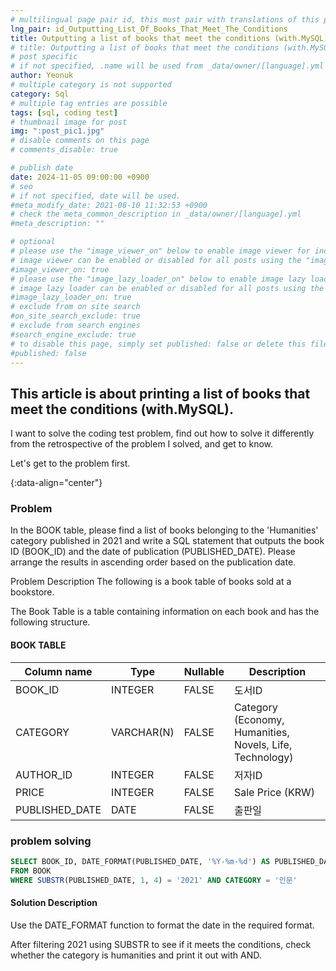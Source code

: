 ```yaml
---
# multilingual page pair id, this must pair with translations of this page. (This name must be unique)
lng_pair: id_Outputting_List_Of_Books_That_Meet_The_Conditions
title: Outputting a list of books that meet the conditions (with.MySQL)
# title: Outputting a list of books that meet the conditions (with.MySQL)
# post specific
# if not specified, .name will be used from _data/owner/[language].yml
author: Yeonuk
# multiple category is not supported
category: Sql
# multiple tag entries are possible
tags: [sql, coding test]
# thumbnail image for post
img: ":post_pic1.jpg"
# disable comments on this page
# comments_disable: true

# publish date
date: 2024-11-05 09:00:00 +0900
# seo
# if not specified, date will be used.
#meta_modify_date: 2021-08-10 11:32:53 +0900
# check the meta_common_description in _data/owner/[language].yml
#meta_description: ""

# optional
# please use the "image_viewer_on" below to enable image viewer for individual pages or posts (_posts/ or [language]/_posts folders).
# image viewer can be enabled or disabled for all posts using the "image_viewer_posts: true" setting in _data/conf/main.yml.
#image_viewer_on: true
# please use the "image_lazy_loader_on" below to enable image lazy loader for individual pages or posts (_posts/ or [language]/_posts folders).
# image lazy loader can be enabled or disabled for all posts using the "image_lazy_loader_posts: true" setting in _data/conf/main.yml.
#image_lazy_loader_on: true
# exclude from on site search
#on_site_search_exclude: true
# exclude from search engines
#search_engine_exclude: true
# to disable this page, simply set published: false or delete this file
#published: false
---
```


<!-- outline-start -->

## This article is about printing a list of books that meet the conditions (with.MySQL).

I want to solve the coding test problem, find out how to solve it differently from the retrospective of the problem I solved, and get to know.

Let's get to the problem first.

{:data-align="center"}

<!-- outline-end -->

### Problem

In the BOOK table, please find a list of books belonging to the 'Humanities' category published in 2021 and write a SQL statement that outputs the book ID (BOOK_ID) and the date of publication (PUBLISHED_DATE).
Please arrange the results in ascending order based on the publication date.

Problem Description
The following is a book table of books sold at a bookstore.

The Book Table is a table containing information on each book and has the following structure.

#### BOOK TABLE

<!-- | NAME           | TYPE    | NULLABLE |
| -------------- | ------- | -------- |
| ID             | INTEGER | FALSE    |
| PARENT_ID      | INTEGER | TRUE     |
| SIZE_OF_COLONY | INTEGER | FALSE    | -->

<!-- #### restrictions

- The length of a is not less than 1 but not more than 1,000,000.
- a[i] means the number written on the i+1th balloon.
- All numbers of a are integers greater than or equal to -1,000,000 and less than or equal to 1,000,000,000.
- All numbers of a are different -->

<!-- #### I/O Yes -->

| Column name    | Type       | Nullable | Description                                              |
| -------------- | ---------- | -------- | -------------------------------------------------------- |
| BOOK_ID        | INTEGER    | FALSE    | 도서ID                                                   |
| CATEGORY       | VARCHAR(N) | FALSE    | Category (Economy, Humanities, Novels, Life, Technology) |
| AUTHOR_ID      | INTEGER    | FALSE    | 저자ID                                                   |
| PRICE          | INTEGER    | FALSE    | Sale Price (KRW)                                         |
| PUBLISHED_DATE | DATE       | FALSE    | 출판일                                                   |

<!-- | a                                     | result |
| ------------------------------------- | ------ |
| [9,-1,-5]                             | 3      |
| [-16,27,65,-2,58,-92,-71,-68,-61,-33] | 6      | -->

<!-- | begin | target | words                                      | return |
| ----- | ------ | ------------------------------------------ | ------ |
| "hit" | "cog"  | ["hot", "dot", "dog", "lot", "log", "cog"] | 4      |
| "hit" | "cog"  | ["hot", "dot", "dog", "lot", "log"]        | 0      | -->

### problem solving

```sql
SELECT BOOK_ID, DATE_FORMAT(PUBLISHED_DATE, '%Y-%m-%d') AS PUBLISHED_DATE
FROM BOOK
WHERE SUBSTR(PUBLISHED_DATE, 1, 4) = '2021' AND CATEGORY = '인문'
```

#### Solution Description

Use the DATE_FORMAT function to format the date in the required format.

After filtering 2021 using SUBSTR to see if it meets the conditions, check whether the category is humanities and print it out with AND.
